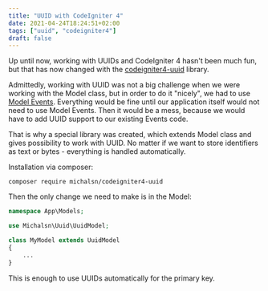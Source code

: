 ```yaml
---
title: "UUID with CodeIgniter 4"
date: 2021-04-24T18:24:51+02:00
tags: ["uuid", "codeigniter4"]
draft: false
---
```


Up until now, working with UUIDs and CodeIgniter 4 hasn't been much fun, but that has now changed with the [codeigniter4-uuid](https://github.com/michalsn/codeigniter4-uuid) library.

<!--more-->

Admittedly, working with UUID was not a big challenge when we were working with the Model class, but in order to do it "nicely", we had to use [Model Events](https://codeigniter4.github.io/userguide/models/model.html#model-events). Everything would be fine until our application itself would not need to use Model Events. Then it would be a mess, because we would have to add UUID support to our existing Events code.

That is why a special library was created, which extends Model class and gives possibility to work with UUID. No matter if we want to store identifiers as text or bytes - everything is handled automatically.

Installation via composer:

```cli
composer require michalsn/codeigniter4-uuid
```

Then the only change we need to make is in the Model:

```php
namespace App\Models;

use Michalsn\Uuid\UuidModel;

class MyModel extends UuidModel
{
    ...
}
```

This is enough to use UUIDs automatically for the primary key.
